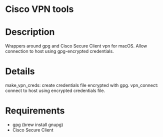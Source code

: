 # Cisco VPN tools

# Description
Wrappers around gpg and Cisco Secure Client vpn for macOS.
Allow connection to host using gpg-encrypted credentials.

# Details
make_vpn_creds: create credentials file encrypted with gpg.
vpn_connect: connect to host using encrypted credentials file.

# Requirements
- gpg (brew install gnupg)
- Cisco Secure Client
